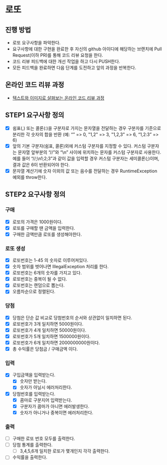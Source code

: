 # 로또

## 진행 방법

* 로또 요구사항을 파악한다.
* 요구사항에 대한 구현을 완료한 후 자신의 github 아이디에 해당하는 브랜치에 Pull Request(이하 PR)를 통해 코드 리뷰 요청을 한다.
* 코드 리뷰 피드백에 대한 개선 작업을 하고 다시 PUSH한다.
* 모든 피드백을 완료하면 다음 단계를 도전하고 앞의 과정을 반복한다.

## 온라인 코드 리뷰 과정

* [텍스트와 이미지로 살펴보는 온라인 코드 리뷰 과정](https://github.com/next-step/nextstep-docs/tree/master/codereview)

## STEP1 요구사항 정의

* [X] 쉼표(,) 또는 콜론(:)을 구분자로 가지는 문자열을 전달하는 경우 구분자를 기준으로 분리한 각 숫자의 합을 반환 (예: “” => 0, "1,2" => 3, "1,2,3" => 6, “1,2:3” => 6)
* [X] 앞의 기본 구분자(쉼표, 콜론)외에 커스텀 구분자를 지정할 수 있다. 커스텀 구분자는 문자열 앞부분의 “//”와 “\n” 사이에 위치하는 문자를 커스텀 구분자로 사용한다. 예를 들어 “//;\n1;2;3”과 같이 값을 입력할 경우 커스텀 구분자는 세미콜론(;)이며, 결과 값은 6이 반환되어야 한다.
* [X] 문자열 계산기에 숫자 이외의 값 또는 음수를 전달하는 경우 RuntimeException 예외를 throw한다.

## STEP2 요구사항 정의

### 구매

* [X] 로또의 가격은 1000원이다.
* [X] 로또를 구매할 땐 금액을 입력한다.
* [X] 구매한 금액만큼 로또를 생성해야한다.

### 로또 생성

* [X] 로또번호는 1-45 의 숫자로 이루어져있다.
* [X] 숫자 범위를 벗어나면 IllegalException 처리를 한다.
* [X] 로또번호는 6개의 숫자를 가지고 있다.
* [X] 로또번호는 중복이 될 수 없다.
* [X] 로또번호는 랜덤으로 뽑는다.
* [X] 오름차순으로 정렬된다.

### 당첨

* [X] 당첨은 단순 값 비교로 당첨번호의 순서와 상관없이 일치하면 된다.
* [X] 로또번호가 3개 일치하면 5000원이다.
* [X] 로또번호가 4개 일치하면 50000원이다.
* [X] 로또번호가 5개 일치하면 1500000원이다.
* [X] 로또번호가 6개 일치하면 2000000000원이다.
* [X] 총 수익률은 당첨금 / 구매금액 이다.  

### 입력

* [X] 구입금액을 입력받는다.
  * [X] 숫자만 받는다.
  * [X] 숫자가 아닐시 에러처리한다.
* [X] 당첨번호를 입력받는다.
  * [X] 콤마로 구분지어 입력받는다.
  * [X] 구분자가 콤마가 아니면 에러발생한다.
  * [X] 숫자가 아니거나 중복이면 에러처리한다.

### 출력

* [ ] 구매한 로또 번호 모두를 출력한다.
* [ ] 당첨 통계를 출력한다.
  * [ ] 3,4,5,6개 일치한 로또가 몇개인지 각각 출력한다.
* [ ] 수익률을 출력한다.
